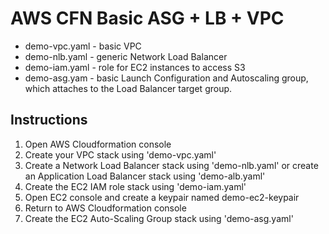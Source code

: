AWS CFN Basic ASG + LB + VPC
=========================

 - demo-vpc.yaml - basic VPC 
 - demo-nlb.yaml - generic Network Load Balancer
 - demo-iam.yaml - role for EC2 instances to access S3
 - demo-asg.yam - basic Launch Configuration and Autoscaling group, which attaches to the Load Balancer target group.

Instructions
---------------

 1. Open AWS Cloudformation console 
 2. Create your VPC stack using 'demo-vpc.yaml'
 3. Create a Network Load Balancer stack using 'demo-nlb.yaml' or create an Application Load Balancer stack using 'demo-alb.yaml'
 4. Create the EC2 IAM role stack using 'demo-iam.yaml'
 5. Open EC2 console and create a keypair named demo-ec2-keypair
 6. Return to AWS Cloudformation console
 7. Create the EC2 Auto-Scaling Group stack using 'demo-asg.yaml'


<!--stackedit_data:
eyJoaXN0b3J5IjpbLTE3ODQzMzk0ODNdfQ==
-->
